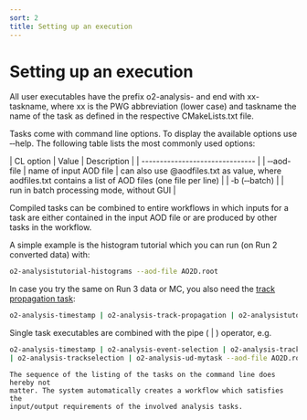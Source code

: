 ```yaml
---
sort: 2
title: Setting up an execution
---
```


# Setting up an execution

All user executables have the prefix o2-analysis- and end with xx-taskname,
where xx is the PWG abbreviation (lower case) and taskname the name of the task
as defined in the respective CMakeLists.txt file.

Tasks come with command line options. To display the available options use &#8208;&#8208;help. The following table lists the most commonly used options:

| CL option | Value | Description |
| ------------------------------- |
| &#8208;&#8208;aod-file | name of input AOD file | can also use @aodfiles.txt as value, where aodfiles.txt contains a list of AOD files (one file per line) |
| &#8208;b (&#8208;&#8208;batch) | | run in batch processing mode, without GUI |

Compiled tasks can be combined to entire workflows in which inputs for a task
are either contained in the input AOD file or are produced by other tasks in the
workflow.

A simple example is the histogram tutorial which you can run (on Run 2 converted data) with:

```bash
o2-analysistutorial-histograms --aod-file AO2D.root
```

In case you try the same on Run 3 data or MC, you also need the [track propagation task](../analysis-tools/TrackSelection.md#track-propagation):

```bash
o2-analysis-timestamp | o2-analysis-track-propagation | o2-analysistutorial-histograms --aod-file AO2D.root
```

Single task executables are combined with the pipe ( &#124; ) operator, e.g.

```bash
o2-analysis-timestamp | o2-analysis-event-selection | o2-analysis-trackextension
| o2-analysis-trackselection | o2-analysis-ud-mytask --aod-file AO2D.root
```

```note
The sequence of the listing of the tasks on the command line does hereby not
matter. The system automatically creates a workflow which satisfies the
input/output requirements of the involved analysis tasks.
```
